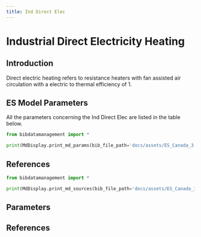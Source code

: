 ```yaml
---
title: Ind Direct Elec
---
```


# Industrial Direct Electricity Heating

## Introduction

Direct electric heating refers to resistance heaters with fan assisted
air circulation with a electric to thermal efficiency of 1.

## ES Model Parameters

All the parameters concerning the Ind Direct Elec are listed in the
table below.

```python exec="on"
from bibdatamanagement import *

print(MdDisplay.print_md_params(bib_file_path='docs/assets/ES_Canada_3.bib',filter_entry='IND_DIRECT_ELEC'))
```

## References

```python exec="on"
from bibdatamanagement import *

print(MdDisplay.print_md_sources(bib_file_path='docs/assets/ES_Canada_3.bib',filter_entry='IND_DIRECT_ELEC'))
```

## Parameters

## References
